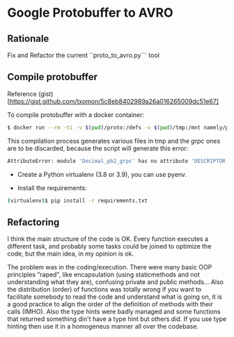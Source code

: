 # Google Protobuffer to AVRO

## Rationale

Fix and Refactor the current ``proto_to_avro.py``` tool

## Compile protobuffer

Reference (gist)[https://gist.github.com/txomon/5c8eb8402989a26a016265009dc51e67]

To compile protobuffer with a docker container:

```bash
$ docker run --rm -ti -v $(pwd)/proto:/defs -v $(pwd)/tmp:/mnt namely/protoc-all -d /defs/ -l python -o /mnt
```

This compilation process generates various files in tmp and the *grpc* ones are to be discarded, because the script will
generate this error:

```bash
AttributeError: module 'Decimal_pb2_grpc' has no attribute 'DESCRIPTOR'
```

* Create a Python virtualenv (3.8 or 3.9), you can use pyenv.

* Install the requirements:

```bash
(virtualenv)$ pip install -r requirements.txt
```

## Refactoring

I think the main structure of the code is OK. Every function executes a different task, and probably some tasks could be joined to optimize the code, but the main idea, in my opinion is ok.

The problem was in the coding/execution. There were many basic OOP principles "raped", like encapsulation (using staticmethods and not understanding what they are), confusing private and public methods... Also the distribution (order) of functions was totally wrong if you want to facilitate somebody to read the code and understand what is going on, it is a good practice to align the order of the definition of methods with their calls (IMHO). Also the type hints were badly managed and some functions that returned something din't have a type hint but others did. If you use type hinting then use it in a homogeneus manner all over the codebase.